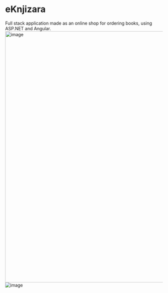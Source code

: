 # eKnjizara
Full stack application made as an online shop for ordering books, using ASP.NET and Angular.
<img width="800" alt="image" src="https://user-images.githubusercontent.com/71512704/224775241-0f5a983d-7a6b-4c6a-9181-652abf51c1f5.png">
![image](https://user-images.githubusercontent.com/71512704/224775338-9569d073-2fa1-4dac-bd2d-97d4845df0a0.png)
